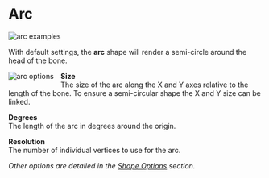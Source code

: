 # Arc

<img src="../../img/arc_ex.jpg" alt="arc examples"/>

With default settings, the **arc** shape will render a semi-circle around the head of the bone.

<img src="../../img/arc_op.jpg" style="float:left;margin-right:1em;margin-bottom:1em;" alt="arc options"/>

**Size**  
The size of the arc along the X and Y axes relative to the length of the bone.
To ensure a semi-circular shape the X and Y size can be linked.

**Degrees**  
The length of the arc in degrees around the origin.

**Resolution**  
The number of individual vertices to use for the arc.

*Other options are detailed in the [Shape Options](#) section.*
